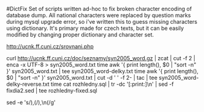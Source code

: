 #DictFix
Set of scripts written ad-hoc to fix broken character encoding of database dump.
All national characters were replaced by question marks during mysql upgrade error, so i've written this to guess missing characters using dictionary.
It's primary made for czech texts, but it can be easily modified by changing proper dictionary and character set.

http://ucnk.ff.cuni.cz/srovnani.php

curl http://ucnk.ff.cuni.cz/doc/seznamy/syn2005_word.gz | zcat | cut -f 2 | enca -x UTF-8 > syn2005_word.txt
time awk '{ print length(), $0 | "sort -n" }' syn2005_word.txt | tee syn2005_word-delky.txt
time awk '{ print length(), $0 | "sort -n" }' syn2005_word.txt | cut -d ' ' -f 2- | tac | tee syn2005_word-delky-reverse.txt
time cat rozhledny.sql | tr -dc '[:print:]\n' | sed -f fixdia2.sed | tee rozhledny-fixed.sql

sed -e 's/),(/),\n(/g'
